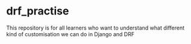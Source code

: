 # drf_practise
This repository is for all learners who want to understand what different kind of customisation we can do in Django and DRF
